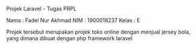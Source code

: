 Projek Laravel - Tugas PRPL

Nama : Fadel Nur Akhmad
NIM : 1900018237
Kelas : E

Projek tersebut merupakan projek toko online dengan menjual jersey bola, yang dimana dibuat dengan php framework laravel

